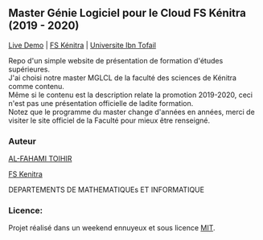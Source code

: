 ## Master Génie Logiciel pour le Cloud FS Kénitra (2019 - 2020)

[Live Demo](https://alfahami.github.io/mglcl-fsk-uit/) | [FS Kénitra](http://fs.uit.ac.ma/) | [Universite Ibn Tofail](http://uit.ac.ma/)

Repo d'un simple website de présentation de formation d'études supérieures.\
J'ai choisi notre master MGLCL de la faculté des sciences de Kénitra comme contenu. \
Même si le contenu est la description relate la promotion 2019-2020, ceci n'est pas une présentation officielle de ladite formation.\
Notez que le programme du master change d'années en années, merci de visiter le site officiel de la Faculté pour mieux être renseigné.

### Auteur
 [AL-FAHAMI TOIHIR](https://alfahami.github.io/ "Resume")
 
 [FS Kenitra](http://fs.uit.ac.ma/)
 
 DEPARTEMENTS DE MATHEMATIQUEs ET INFORMATIQUE
 
 ### Licence: 
 Projet réalisé dans un weekend ennuyeux et sous licence [MIT](https://opensource.org/licenses/MIT).


